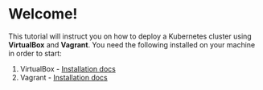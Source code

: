 # Welcome!

This tutorial will instruct you on how to deploy a Kubernetes cluster using **VirtualBox** and **Vagrant**.
You need the following installed on your machine in order to start:

1.  VirtualBox - [Installation docs](https://www.virtualbox.org/wiki/Downloads)
2.  Vagrant - [Installation docs](https://www.vagrantup.com/downloads)
